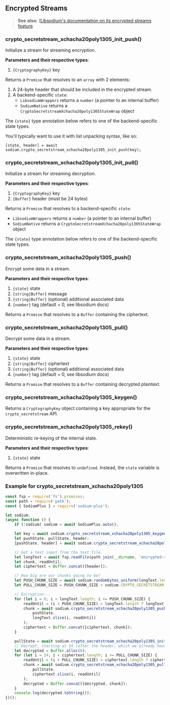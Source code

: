 ## Encrypted Streams

> **See also:** [[Libsodium's documentation on its encrypted streams feature](https://download.libsodium.org/doc/secret-key_cryptography/secretstream)

### crypto_secretstream_xchacha20poly1305_init_push()

Initialize a stream for streaming encryption.

**Parameters and their respective types**:

1. `{CryptographyKey}` key

Returns a `Promise` that resolves to an `array` with 2 elements:

1. A 24-byte header that should be included in the encrypted stream.
2. A backend-specific `state`:
    * `LibsodiumWrappers` returns a `number` (a pointer to an internal buffer)
    * `SodiumNative` returns a `CryptoSecretstreamXchacha20poly1305StateWrap`
      object

The `{state}` type annotation below refers to one of the backend-specific state 
types.

You'll typically want to use it with list unpacking syntax, like so:

```
[state, header] = await sodium.crypto_secretstream_xchacha20poly1305_init_push(key);
```

### crypto_secretstream_xchacha20poly1305_init_pull()

Initialize a stream for streaming decryption.

**Parameters and their respective types**:

1. `{CryptographyKey}` key
2. `{Buffer}` header (must be 24 bytes)

Returns a `Promise` that resolves to a backend-specific `state`:

* `LibsodiumWrappers` returns a `number` (a pointer to an internal buffer)
* `SodiumNative` returns a `CryptoSecretstreamXchacha20poly1305StateWrap`
  object

The `{state}` type annotation below refers to one of the backend-specific state 
types.

### crypto_secretstream_xchacha20poly1305_push()

Encrypt some data in a stream.

**Parameters and their respective types**:

1. `{state}` state
2. `{string|Buffer}` message
3. `{string|Buffer}` (optional) additional associated data
4. `{number}` tag (default = 0, see libsodium docs)

Returns a `Promise` that resolves to a `Buffer` containing the ciphertext.

### crypto_secretstream_xchacha20poly1305_pull()

Decrypt some data in a stream.

**Parameters and their respective types**:

1. `{state}` state
2. `{string|Buffer}` ciphertext
3. `{string|Buffer}` (optional) additional associated data
4. `{number}` tag (default = 0, see libsodium docs)

Returns a `Promise` that resolves to a `Buffer` containing
decrypted plaintext.

### crypto_secretstream_xchacha20poly1305_keygen()

Returns a `CryptographyKey` object containing a key appropriate
for the `crypto_secretstream` API.

### crypto_secretstream_xchacha20poly1305_rekey()

Deterministic re-keying of the internal state.

**Parameters and their respective types**:

1. `{state}` state

Returns a `Promise` that resolves to `undefined`. Instead,
the `state` variable is overwritten in-place.

### Example for crypto_secretstream_xchacha20poly1305

```javascript
const fsp = require('fs').promises;
const path = require('path');
const { SodiumPlus } = require('sodium-plus');

let sodium;
(async function () {
    if (!sodium) sodium = await SodiumPlus.auto();

    let key = await sodium.crypto_secretstream_xchacha20poly1305_keygen();
    let pushState, pullState, header;
    [pushState, header] = await sodium.crypto_secretstream_xchacha20poly1305_init_push(key);

    // Get a test input from the text file.
    let longText = await fsp.readFile(path.join(__dirname, 'encrypted-streams.md'));
    let chunk, readUntil;
    let ciphertext = Buffer.concat([header]);

    // How big are our chunks going to be?
    let PUSH_CHUNK_SIZE = await sodium.randombytes_uniform(longText.length - 32) + 32;
    let PULL_CHUNK_SIZE = PUSH_CHUNK_SIZE + sodium.CRYPTO_SECRETSTREAM_XCHACHA20POLY1305_ABYTES;

    // Encryption...
    for (let i = 0; i < longText.length; i += PUSH_CHUNK_SIZE) {
        readUntil = (i + PUSH_CHUNK_SIZE) > longText.length ? longText.length : i + PUSH_CHUNK_SIZE;
        chunk = await sodium.crypto_secretstream_xchacha20poly1305_push(
            pushState,
            longText.slice(i, readUntil)
        );
        ciphertext = Buffer.concat([ciphertext, chunk]);
    }

    pullState = await sodium.crypto_secretstream_xchacha20poly1305_init_pull(key, header);
    // Decrypt, starting at 24 (after the header, which we already have)
    let decrypted = Buffer.alloc(0);
    for (let i = 24; i < ciphertext.length; i += PULL_CHUNK_SIZE) {
        readUntil = (i + PULL_CHUNK_SIZE) > ciphertext.length ? ciphertext.length : i + PULL_CHUNK_SIZE;
        chunk = await sodium.crypto_secretstream_xchacha20poly1305_pull(
            pullState,
            ciphertext.slice(i, readUntil)
        );
        decrypted = Buffer.concat([decrypted, chunk]);
    }
    console.log(decrypted.toString());
})();
```
